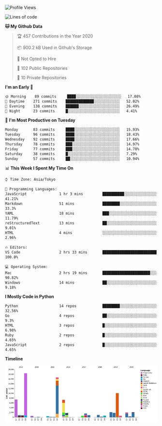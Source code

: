 <!--START_SECTION:waka-->
![Profile Views](http://img.shields.io/badge/Profile%20Views-5-blue)

![Lines of code](https://img.shields.io/badge/From%20Hello%20World%20I%27ve%20Written-5.7%20million%20lines%20of%20code-blue)

**🐱 My Github Data** 

> 🏆 457 Contributions in the Year 2020
 > 
> 📦 900.2 kB Used in Github's Storage 
 > 
> 🚫 Not Opted to Hire
 > 
> 📜 102 Public Repositories
 > 
> 🔑 10 Private Repositories 

**I'm an Early 🐤** 

```text
🌞 Morning    89 commits     ████░░░░░░░░░░░░░░░░░░░░░   17.08% 
🌆 Daytime    271 commits    █████████████░░░░░░░░░░░░   52.02% 
🌃 Evening    138 commits    ██████░░░░░░░░░░░░░░░░░░░   26.49% 
🌙 Night      23 commits     █░░░░░░░░░░░░░░░░░░░░░░░░   4.41%

```
📅 **I'm Most Productive on Tuesday** 

```text
Monday       83 commits     ████░░░░░░░░░░░░░░░░░░░░░   15.93% 
Tuesday      96 commits     ████░░░░░░░░░░░░░░░░░░░░░   18.43% 
Wednesday    92 commits     ████░░░░░░░░░░░░░░░░░░░░░   17.66% 
Thursday     78 commits     ███░░░░░░░░░░░░░░░░░░░░░░   14.97% 
Friday       77 commits     ███░░░░░░░░░░░░░░░░░░░░░░   14.78% 
Saturday     38 commits     █░░░░░░░░░░░░░░░░░░░░░░░░   7.29% 
Sunday       57 commits     ██░░░░░░░░░░░░░░░░░░░░░░░   10.94%

```


📊 **This Week I Spent My Time On** 

```text
⌚︎ Time Zone: Asia/Tokyo

💬 Programming Languages: 
JavaScript               1 hr 3 mins         ██████████░░░░░░░░░░░░░░░   41.21% 
Markdown                 51 mins             ████████░░░░░░░░░░░░░░░░░   33.3% 
YAML                     18 mins             ███░░░░░░░░░░░░░░░░░░░░░░   11.79% 
reStructuredText         13 mins             ██░░░░░░░░░░░░░░░░░░░░░░░   9.01% 
HTML                     4 mins              ░░░░░░░░░░░░░░░░░░░░░░░░░   2.96%

🔥 Editors: 
VS Code                  2 hrs 33 mins       █████████████████████████   100.0%

💻 Operating System: 
Mac                      2 hrs 19 mins       ██████████████████████░░░   90.82% 
Windows                  14 mins             ██░░░░░░░░░░░░░░░░░░░░░░░   9.18%

```

**I Mostly Code in Python** 

```text
Python                   14 repos            ████████░░░░░░░░░░░░░░░░░   32.56% 
Go                       4 repos             ██░░░░░░░░░░░░░░░░░░░░░░░   9.3% 
HTML                     3 repos             █░░░░░░░░░░░░░░░░░░░░░░░░   6.98% 
Ruby                     2 repos             █░░░░░░░░░░░░░░░░░░░░░░░░   4.65% 
JavaScript               2 repos             █░░░░░░░░░░░░░░░░░░░░░░░░   4.65%

```


**Timeline**

![Chart not found](https://github.com/takuan-osho/takuan-osho/blob/master/charts/bar_graph.png) 


<!--END_SECTION:waka-->

